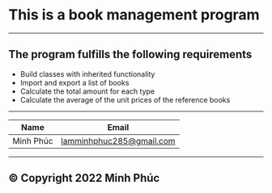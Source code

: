 # This is a book management program
---
## The program fulfills the following requirements
* Build classes with inherited functionality
* Import and export a list of books
* Calculate the total amount for each type
* Calculate the average of the unit prices of the reference books
---
|Name|Email|
|----|-----|
|Minh Phúc|lamminhphuc285@gmail.com|
---
## © Copyright 2022 Minh Phúc
